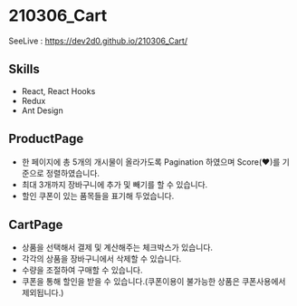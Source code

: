 # 210306_Cart
SeeLive : https://dev2d0.github.io/210306_Cart/

## Skills
- React, React Hooks
- Redux
- Ant Design

## ProductPage
- 한 페이지에 총 5개의 개시물이 올라가도록 Pagination 하였으며 Score(♥)를 기준으로 정렬하였습니다.
- 최대 3개까지 장바구니에 추가 및 빼기를 할 수 있습니다.
- 할인 쿠폰이 있는 품목들을 표기해 두었습니다.

## CartPage
- 상품을 선택해서 결제 및 계산해주는 체크박스가 있습니다.
- 각각의 상품을 장바구니에서 삭제할 수 있습니다.
- 수량을 조절하여 구매할 수 있습니다.
- 쿠폰을 통해 할인을 받을 수 있습니다.(쿠폰이용이 불가능한 상품은 쿠폰사용에서 제외됩니다.)
